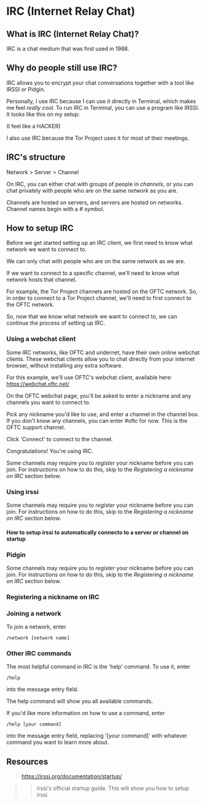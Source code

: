 [//]: # (IRC README.md)

# IRC (Internet Relay Chat)

## What is IRC (Internet Relay Chat)?

IRC is a chat medium that was first used in 1988. 

## Why do people still use IRC?

IRC allows you to encrypt your chat conversations together with a tool like IRSSI or Pidgin. 

Personally, I use IRC because I can use it directly in Terminal, which makes me feel _really cool_. To run IRC in Terminal, you can use a program like IRSSI. It looks like this on my setup:

[//]: # (image of IRC in terminal)

(I feel like a HACKER)

I also use IRC because the Tor Project uses it for most of their meetings. 

## IRC's structure

Network > Server > Channel

On IRC, you can either chat with groups of people in _channels_, or you can chat privately with people who are on the same _network_ as you are. 

Channels are hosted on servers, and servers are hosted on networks.
Channel names begin with a # symbol.

## How to setup IRC

Before we get started setting up an IRC client, we first need to know what network we want to connect to. 

We can only chat with people who are on the same network as we are.

If we want to connect to a specific channel, we'll need to know what network hosts that channel. 

For example, the Tor Project channels are hosted on the OFTC network. 
So, in order to connect to a Tor Project channel, we'll need to first connect to the OFTC network.

So, now that we know what network we want to connect to, we can continue the process of setting up IRC.

### Using a webchat client

Some IRC networks, like OFTC and undernet, have their own online webchat clients. These webchat clients allow you to chat directly from your internet browser, without installing any extra software. 

For this example, we'll use OFTC's webchat client, available here: https://webchat.oftc.net/

On the OFTC webchat page, you'll be asked to enter a nickname and any channels you want to connect to. 

Pick any nickname you'd like to use, and enter a channel in the channel box. If you don't know any channels, you can enter #oftc for now. This is the OFTC support channel.

Click 'Connect' to connect to the channel.

Congratulations! You're using IRC. 

Some channels may require you to _register_ your nickname before you can join. For instructions on how to do this, skip to the _Registering a nickname on IRC_ section below.

### Using irssi 

Some channels may require you to _register_ your nickname before you can join. For instructions on how to do this, skip to the _Registering a nickname on IRC_ section below.

#### How to setup irssi to automatically connecto to a server or channel on startup

### Pidgin

Some channels may require you to _register_ your nickname before you can join. For instructions on how to do this, skip to the _Registering a nickname on IRC_ section below.

### Registering a nickname on IRC

### Joining a network

To join a network, enter

`/network [network name]` 
### Other IRC commands

The most helpful command in IRC is the 'help' command. To use it, enter 

`/help`

into the message entry field.

The help command will show you all available commands. 

If you'd like more information on how to use a command, enter

`/help [your command]`

into the message entry field, replacing '[your command]' with whatever command you want to learn more about.

## Resources

> https://irssi.org/documentation/startup/

>> irssi's official startup guide. This will show you how to setup irssi.



